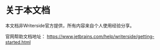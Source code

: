 # 关于本文档


本文档非Writerside官方提供，所有内容来自个人使用经验分享。

官网帮助文档地址： https://www.jetbrains.com/help/writerside/getting-started.html



